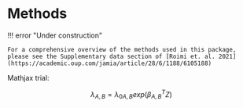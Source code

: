 # Methods

!!! error "Under construction"

    For a comprehensive overview of the methods used in this package, please see the Supplementary data section of [Roimi et. al. 2021](https://academic.oup.com/jamia/article/28/6/1188/6105188)

  
Mathjax trial:    
  
$$
\lambda_{A,B}=\lambda_{0 A,B}exp(\beta_{A,B}^TZ)
$$
